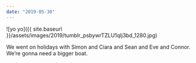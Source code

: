 ```yaml
---
date: "2019-05-30"
---
```


![yo yo]({{ site.baseurl }}/assets/images/2019/tumblr_psbywrTZLU1qlj3bd_1280.jpg)

We went on holidays with Simon and Ciara and Sean and Eve and Connor. We’re gonna need a bigger boat.
